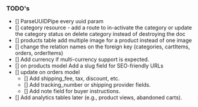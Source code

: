 ### TODO's

- [] ParseUUIDPipe every uuid param
- [] category resource - add a route to in-activate the category or update the category status on delete category instead of destroying the doc
- [] products table add multiple image for a product instead of one image
- [] change the relation names on the foreign key (categories, cartItems, orders, orderItems)
- [] Add currency if multi-currency support is expected.
- [] on products model Add a slug field for SEO-friendly URLs
- [] update on orders model
  - [] Add shipping_fee, tax, discount, etc.
  - [] Add tracking_number or shipping provider fields.
  - [] Add note field for buyer instructions.
- [] Add analytics tables later (e.g., product views, abandoned carts).
